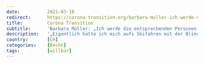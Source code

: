 ```yaml
---
date:          2021-03-18
redirect:      https://corona-transition.org/barbara-muller-ich-werde-die-entsprechenden-personen-wegen-notigung-drohung-und
title:         Corona Transition
subtitle:      'Barbara Müller: „Ich werde die entsprechenden Personen wegen Nötigung, Drohung und Körperverletzung anzeigen“'
description:   '„Eigentlich hätte ich mich aufs Skifahren mit der Blindenskischule Arosa und Aufenthalt im Hotel Prätschli gefreut. Hätte, wäre.. genau wie gewisse (...)'
country:       [CH]
categories:    [Recht]
tags:          [willkür]
---
```

